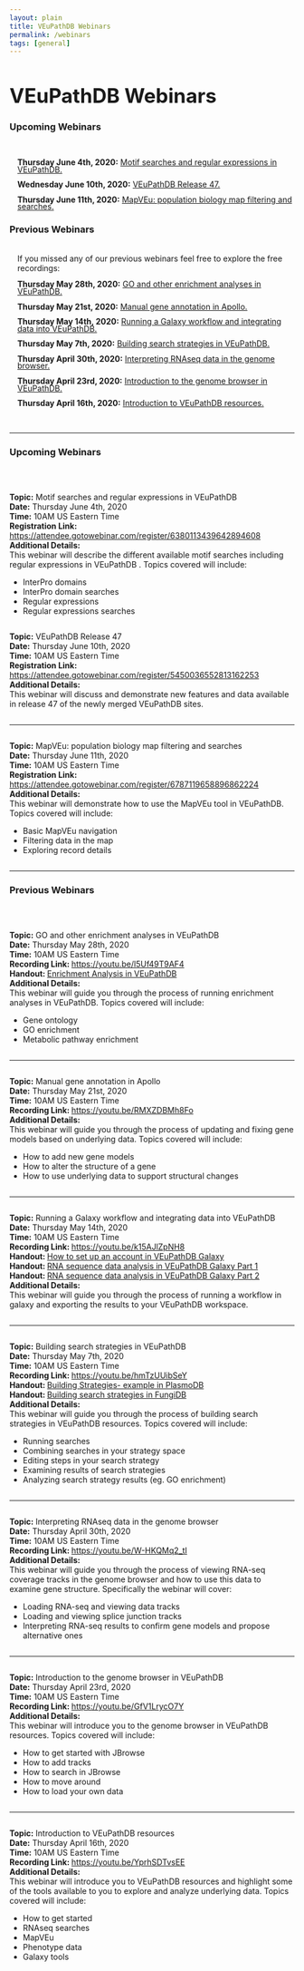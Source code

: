 ```yaml
---
layout: plain
title: VEuPathDB Webinars 
permalink: /webinars
tags: [general]
---
```

<style>
  h1 {
    font-size: 2.5em;
  }
  div#contents {
    margin-left: 1em;
    margin-bottom: 1em;
  }
  div#contents p {
    line-height: 90%;
  }
  div.webinar {
    margin: 2em 0;
  }
</style>

<h1 id="resources">VEuPathDB Webinars</h1>
<div class="static-content">

  <h3>Upcoming Webinars</h3><br>
  <div id="contents">
    <p><b>Thursday June 4th, 2020:</b> <a href="#motif">Motif searches and regular expressions in VEuPathDB.</a></p>
    <p><b>Wednesday June 10th, 2020:</b> <a href="#release47">VEuPathDB Release 47.</a></p>
    <p><b>Thursday June 11th, 2020:</b> <a href="#mapveu">MapVEu: population biology map filtering and searches.</a></p>
  </div>
  
  <h3>Previous Webinars</h3><br>
  <div id="contents">
    If you missed any of our previous webinars feel free to explore the free recordings:<br>
   <p><b>Thursday May 28th, 2020:</b> <a href="#GO">GO and other enrichment analyses in VEuPathDB.</a></p>
   <p><b>Thursday May 21st, 2020:</b> <a href="#apollo">Manual gene annotation in Apollo.</a></p>
    <p><b>Thursday May 14th, 2020:</b> <a href="#galaxy">Running a Galaxy workflow and integrating data into VEuPathDB.</a></p>
    <p><b>Thursday May 7th, 2020:</b> <a href="#strategies">Building search strategies in VEuPathDB.</a></p>
    <p><b>Thursday April 30th, 2020:</b> <a href="#rnaseq">Interpreting RNAseq data in the genome browser.</a></p>
    <p><b>Thursday April 23rd, 2020:</b> <a href="#browser">Introduction to the genome browser in VEuPathDB.</a></p>
    <p><b>Thursday April 16th, 2020:</b> <a href="#motif">Introduction to VEuPathDB resources.</a></p>
  </div>
<br>
<hr> <!-- ==== UPCOMING WEBINARS =============================== -->

<h3>Upcoming Webinars</h3>
<br>

<div class="anchor"><a name="motif"></a></div>
<div class="webinar">
<b>Topic:</b> Motif searches and regular expressions in VEuPathDB<br>
<b>Date:</b> Thursday June 4th, 2020<br>
<b>Time:</b> 10AM US Eastern Time<br>
<b>Registration Link: </b><a href="https://attendee.gotowebinar.com/register/6380113439642894608">https://attendee.gotowebinar.com/register/6380113439642894608</a> <br>
<b>Additional Details:</b> <br>
This webinar will describe the different available motif searches including regular expressions in VEuPathDB . Topics covered will include:
<br>
<ul>
<li>InterPro domains</li>
<li>InterPro domain searches</li>
<li>
Regular expressions</li>  
<li>
Regular expressions searches</li>
</ul>
</div>

<div class="anchor"><a name="release47"></a></div>
<div class="webinar">
<b>Topic:</b> VEuPathDB Release 47<br>
<b>Date:</b> Thursday June 10th, 2020<br>
<b>Time:</b> 10AM US Eastern Time<br>
<b>Registration Link: </b><a href="https://attendee.gotowebinar.com/register/5450036552813162253">https://attendee.gotowebinar.com/register/5450036552813162253</a> <br>
<b>Additional Details:</b> <br>
This webinar will discuss and demonstrate new features and data available in release 47 of the newly merged VEuPathDB sites.
</div>

<hr>
<div class="anchor"><a name="mapveu"></a></div>
<div class="webinar">
<b>Topic:</b> MapVEu: population biology map filtering and searches<br>
<b>Date:</b> Thursday June 11th, 2020<br>
<b>Time:</b> 10AM US Eastern Time<br>
<b>Registration Link: </b><a href="https://attendee.gotowebinar.com/register/6787119658896862224">https://attendee.gotowebinar.com/register/6787119658896862224</a> <br>
<b>Additional Details:</b> <br>
This webinar will demonstrate how to use the MapVEu tool in VEuPathDB. Topics covered will include:
<br>
<ul>
<li>Basic MapVEu navigation</li>
<li>Filtering data in the map</li>
<li>Exploring record details</li>  
</ul>
</div>
<hr>  <!-- =========== PREVIOUS WEBINARS  ======================== -->


<h3>Previous Webinars</h3>
<br>

<div class="anchor"><a name="GO"></a></div>
<div class="webinar">
<b>Topic:</b> GO and other enrichment analyses in VEuPathDB<br>
<b>Date:</b> Thursday May 28th, 2020<br>
<b>Time:</b> 10AM US Eastern Time<br>
<b>Recording Link: </b><a href="https://youtu.be/l5Uf49T9AF4">https://youtu.be/l5Uf49T9AF4</a> <br>
<b>Handout: </b> <a href="https://community.eupathdb.org/documents/14May2020_How-to-set-an-account-in-VEuPathDB-Galaxy.pdf">Enrichment Analysis in VEuPathDB</a><br>
<b>Additional Details:</b> <br>
This webinar will guide you through the process of running enrichment analyses in VEuPathDB. Topics covered will include:
<br>
<ul>
<li>Gene ontology</li>
<li>GO enrichment</li>
<li>
Metabolic pathway enrichment</li>
</ul>
</div>
<hr>


<div class="anchor"><a name="apollo"></a></div>
<div class="webinar">
<b>Topic:</b> Manual gene annotation in Apollo<br>
<b>Date:</b> Thursday May 21st, 2020<br>
<b>Time:</b> 10AM US Eastern Time<br>
<b>Recording Link: </b><a href="https://youtu.be/RMXZDBMh8Fo">https://youtu.be/RMXZDBMh8Fo</a> <br>
<b>Additional Details:</b> <br>
This webinar will guide you through the process of updating and fixing gene models based on underlying data. Topics covered will include:
<br>
<ul>
<li>How to add new gene models</li>
<li>How to alter the structure of a gene</li>
<li>How to use underlying data to support structural changes</li>
</ul>
</div>
<hr>

<div class="anchor"><a name="galaxy"></a></div>
<div class="webinar">
<b>Topic:</b> Running a Galaxy workflow and integrating data into VEuPathDB<br>
<b>Date:</b> Thursday May 14th, 2020<br>
<b>Time:</b> 10AM US Eastern Time<br>
<b>Recording Link: </b><a href="https://youtu.be/k15AJlZpNH8">https://youtu.be/k15AJlZpNH8</a> <br>
<b>Handout: </b> <a href="https://community.eupathdb.org/documents/14May2020_How-to-set-an-account-in-VEuPathDB-Galaxy.pdf">How to set up an account in VEuPathDB Galaxy</a><br>
<b>Handout: </b> <a href="https://community.eupathdb.org/documents/14May2020_RNA-sequence-data-analysis-in-VEuPathDB-Galaxy-Part-1.pdf">RNA sequence data analysis in VEuPathDB Galaxy Part 1</a><br>
<b>Handout: </b> <a href="https://community.eupathdb.org/documents/14May2020_RNA-sequence-data-analysis-in-VEuPathDB-Galaxy-Part-2.pdf">RNA sequence data analysis in VEuPathDB Galaxy Part 2</a><br>
<b>Additional Details:</b> <br>
This webinar will guide you through the process of running a workflow in galaxy and exporting the results to your VEuPathDB workspace.
</div>
<hr>

<div class="anchor"><a name="strategies"></a></div>
<div class="webinar">
<b>Topic:</b> Building search strategies in VEuPathDB<br>
<b>Date:</b> Thursday May 7th, 2020<br>
<b>Time:</b> 10AM US Eastern Time<br>
<b>Recording Link: </b><a href="https://youtu.be/hmTzUUibSeY">https://youtu.be/hmTzUUibSeY</a> <br>
<b>Handout: </b> <a href="https://community.eupathdb.org/documents/07May2020-Strategies-in-PlasmoDB.pdf">Building Strategies- example in PlasmoDB</a><br>
<b>Handout: </b> <a href="https://community.eupathdb.org/documents/07May2020_Building-search-strategies-in-FungiDB.pdf">Building search strategies in FungiDB</a><br>
<b>Additional Details:</b> <br>
This webinar will guide you through the process of building search strategies in VEuPathDB resources. Topics covered will include:
<br>
<ul>
<li>Running searches</li>
<li>Combining searches in your strategy space</li>
<li>Editing steps in your search strategy</li>
<li>Examining results of search strategies</li>
<li>Analyzing search strategy results (eg. GO enrichment)</li>
</ul>
</div>
<hr>

<div class="anchor"><a name="rnaseq"></a></div>
<div class="webinar">
<b>Topic:</b> Interpreting RNAseq data in the genome browser<br>
<b>Date:</b> Thursday April 30th, 2020<br>
<b>Time:</b> 10AM US Eastern Time<br>
<b>Recording Link: </b><a href="https://youtu.be/W-HKQMq2_tI">https://youtu.be/W-HKQMq2_tI</a> <br>
<b>Additional Details:</b> <br>
This webinar will guide you through the process of viewing RNA-seq coverage tracks in the genome browser and how to use this data to examine gene structure. Specifically the webinar will cover:
<br>
<ul>
<li>Loading RNA-seq and viewing data tracks</li>
<li>Loading and viewing splice junction tracks</li>
<li>Interpreting RNA-seq results to confirm gene models and propose alternative ones</li>
</ul>
</div>
<hr>

<div class="anchor"><a name="browser"></a></div>
<div class="webinar">
<b>Topic:</b> Introduction to the genome browser in VEuPathDB<br>
<b>Date:</b> Thursday April 23rd, 2020<br>
<b>Time:</b> 10AM US Eastern Time<br>
<b>Recording Link: </b><a href="https://youtu.be/GfV1LrycO7Y">https://youtu.be/GfV1LrycO7Y</a> <br>
<b>Additional Details:</b> <br>
This webinar will introduce you to the genome browser in VEuPathDB resources. Topics covered will include:<br>
<ul>
<li>How to get started with JBrowse</li>
<li>How to add tracks</li>
<li>How to search in JBrowse</li>
<li>How to move around</li>
<li>How to load your own data</li>
</ul>
</div>
<hr>

<div class="anchor"><a name="intro"></a></div>
<div class="webinar">
<b>Topic:</b> Introduction to VEuPathDB resources<br>
<b>Date:</b> Thursday April 16th, 2020<br>
<b>Time:</b> 10AM US Eastern Time<br>
<b>Recording Link: </b><a href="https://youtu.be/YprhSDTvsEE">https://youtu.be/YprhSDTvsEE</a> <br>
<b>Additional Details:</b> <br>
This webinar will introduce you to VEuPathDB resources and highlight some of the tools available to you to explore and analyze underlying data.  Topics covered will include:<br>
<ul>
<li>How to get started</li>
<li>RNAseq searches</li>
<li>MapVEu</li>
<li>Phenotype data</li>
<li>Galaxy tools</li>
</ul>
</div>


</div>
